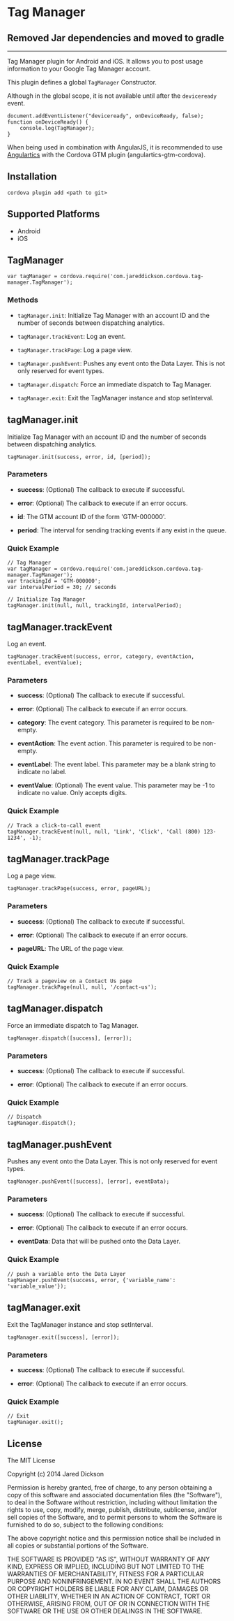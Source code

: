 # Tag Manager

## Removed Jar dependencies and moved to gradle 
---

Tag Manager plugin for Android and iOS. It allows you to post usage information to your Google Tag Manager account.

This plugin defines a global `TagManager` Constructor.

Although in the global scope, it is not available until after the `deviceready` event.

    document.addEventListener("deviceready", onDeviceReady, false);
    function onDeviceReady() {
        console.log(TagManager);
    }

When being used in combination with AngularJS, it is recommended to use [Angulartics](https://luisfarzati.github.io/angulartics/) with the Cordova GTM plugin (angulartics-gtm-cordova).

## Installation

    cordova plugin add <path to git>

## Supported Platforms

- Android
- iOS

## TagManager

    var tagManager = cordova.require('com.jareddickson.cordova.tag-manager.TagManager');

### Methods

- `tagManager.init`: Initialize Tag Manager with an account ID and the number of seconds between dispatching analytics.

- `tagManager.trackEvent`: Log an event.

- `tagManager.trackPage`: Log a page view.

- `tagManager.pushEvent`: Pushes any event onto the Data Layer. This is not only reserved for event types.

- `tagManager.dispatch`: Force an immediate dispatch to Tag Manager.

- `tagManager.exit`: Exit the TagManager instance and stop setInterval.


## tagManager.init

Initialize Tag Manager with an account ID and the number of seconds between dispatching analytics.

    tagManager.init(success, error, id, [period]);

### Parameters

- __success__: (Optional) The callback to execute if successful.

- __error__: (Optional) The callback to execute if an error occurs.

- __id__: The GTM account ID of the form 'GTM-000000'.

- __period__: The interval for sending tracking events if any exist in the queue.

### Quick Example

    // Tag Manager
    var tagManager = cordova.require('com.jareddickson.cordova.tag-manager.TagManager');
    var trackingId = 'GTM-000000';
    var intervalPeriod = 30; // seconds

    // Initialize Tag Manager
    tagManager.init(null, null, trackingId, intervalPeriod);

## tagManager.trackEvent

Log an event.

    tagManager.trackEvent(success, error, category, eventAction, eventLabel, eventValue);

### Parameters

- __success__: (Optional) The callback to execute if successful.

- __error__: (Optional) The callback to execute if an error occurs.

- __category__: The event category. This parameter is required to be non-empty.

- __eventAction__: The event action. This parameter is required to be non-empty.

- __eventLabel__: The event label. This parameter may be a blank string to indicate no label.

- __eventValue__: (Optional) The event value. This parameter may be -1 to indicate no value. Only accepts digits.

### Quick Example

    // Track a click-to-call event
    tagManager.trackEvent(null, null, 'Link', 'Click', 'Call (800) 123-1234', -1);

## tagManager.trackPage

Log a page view.

    tagManager.trackPage(success, error, pageURL);

### Parameters

- __success__: (Optional) The callback to execute if successful.

- __error__: (Optional) The callback to execute if an error occurs.

- __pageURL__: The URL of the page view.

### Quick Example

    // Track a pageview on a Contact Us page
    tagManager.trackPage(null, null, '/contact-us');

## tagManager.dispatch

Force an immediate dispatch to Tag Manager.

    tagManager.dispatch([success], [error]);

### Parameters

- __success__: (Optional) The callback to execute if successful.

- __error__: (Optional) The callback to execute if an error occurs.

### Quick Example

    // Dispatch
    tagManager.dispatch();

## tagManager.pushEvent

Pushes any event onto the Data Layer. This is not only reserved for event types.

    tagManager.pushEvent([success], [error], eventData);

### Parameters

- __success__: (Optional) The callback to execute if successful.

- __error__: (Optional) The callback to execute if an error occurs.

- __eventData__: Data that will be pushed onto the Data Layer.

### Quick Example

    // push a variable onto the Data Layer
    tagManager.pushEvent(success, error, {'variable_name': 'variable_value'});

## tagManager.exit

Exit the TagManager instance and stop setInterval.

    tagManager.exit([success], [error]);

### Parameters

- __success__: (Optional) The callback to execute if successful.

- __error__: (Optional) The callback to execute if an error occurs.

### Quick Example

    // Exit
    tagManager.exit();


## License ##

The MIT License

Copyright (c) 2014 Jared Dickson

Permission is hereby granted, free of charge, to any person obtaining a copy
of this software and associated documentation files (the "Software"), to deal
in the Software without restriction, including without limitation the rights
to use, copy, modify, merge, publish, distribute, sublicense, and/or sell
copies of the Software, and to permit persons to whom the Software is
furnished to do so, subject to the following conditions:

The above copyright notice and this permission notice shall be included in
all copies or substantial portions of the Software.

THE SOFTWARE IS PROVIDED "AS IS", WITHOUT WARRANTY OF ANY KIND, EXPRESS OR
IMPLIED, INCLUDING BUT NOT LIMITED TO THE WARRANTIES OF MERCHANTABILITY,
FITNESS FOR A PARTICULAR PURPOSE AND NONINFRINGEMENT. IN NO EVENT SHALL THE
AUTHORS OR COPYRIGHT HOLDERS BE LIABLE FOR ANY CLAIM, DAMAGES OR OTHER
LIABILITY, WHETHER IN AN ACTION OF CONTRACT, TORT OR OTHERWISE, ARISING FROM,
OUT OF OR IN CONNECTION WITH THE SOFTWARE OR THE USE OR OTHER DEALINGS IN
THE SOFTWARE.
